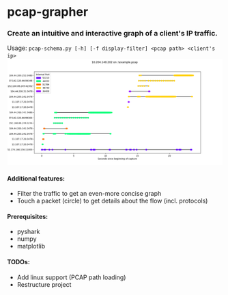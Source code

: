 # pcap-grapher
### Create an intuitive and interactive graph of a client's IP traffic. ###

Usage:
`pcap-schema.py [-h] [-f display-filter] <pcap path> <client's ip>`
![Alt text](example.png?raw=true "example-graph")

#### Additional features: ####
* Filter the traffic to get an even-more concise graph
* Touch a packet (circle) to get details about the flow (incl. protocols)

#### Prerequisites: ####
* pyshark
* numpy
* matplotlib

#### TODOs: ####
* Add linux support (PCAP path loading)
* Restructure project